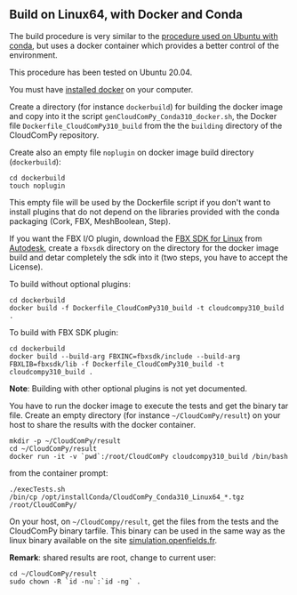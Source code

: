 
## Build on Linux64, with Docker and Conda

The build procedure is very similar to the [procedure used on Ubuntu with conda](BuildLinuxConda.md), 
but uses a docker container which provides a better control of the environment.

This procedure has been tested on Ubuntu 20.04.

You must have [installed docker](https://docs.docker.com/engine/install/) on your computer.

Create a directory (for instance `dockerbuild`) for building the docker image and copy into it the script `genCloudComPy_Conda310_docker.sh`,
the Docker file `Dockerfile_CloudComPy310_build` from the the `building` directory of the CloudComPy repository.

Create also an empty file `noplugin` on docker image build directory (`dockerbuild`):

```
cd dockerbuild
touch noplugin
```
This empty file will be used by the Dockerfile script if you don't want to install plugins
that do not depend on the libraries provided with the conda packaging (Cork, FBX, MeshBoolean, Step).

If you want the FBX I/O plugin, download the 
[FBX SDK for Linux](https://www.autodesk.com/content/dam/autodesk/www/adn/fbx/2020-0-1/fbx202001_fbxsdk_linux.tar.gz) 
from [Autodesk](https://www.autodesk.com/developer-network/platform-technologies/fbx-sdk-2020-0), 
create a `fbxsdk` directory on the directory for the docker image build and detar completely the sdk into it 
(two steps, you have to accept the License). 

To build without optional plugins:

```
cd dockerbuild
docker build -f Dockerfile_CloudComPy310_build -t cloudcompy310_build .
```
To build with FBX SDK plugin:

```
cd dockerbuild
docker build --build-arg FBXINC=fbxsdk/include --build-arg FBXLIB=fbxsdk/lib -f Dockerfile_CloudComPy310_build -t cloudcompy310_build .
```

**Note**: Building with other optional plugins is not yet documented.

You have to run the docker image to execute the tests and get the binary tar file. 
Create an empty directory (for instance `~/CloudComPy/result`) on your host to share the results with the docker container.

```
mkdir -p ~/CloudComPy/result
cd ~/CloudComPy/result
docker run -it -v `pwd`:/root/CloudComPy cloudcompy310_build /bin/bash
```

from the container prompt:

```
./execTests.sh
/bin/cp /opt/installConda/CloudComPy_Conda310_Linux64_*.tgz /root/CloudComPy/
```

On your host, on `~/CloudCompy/result`, get the files from the tests and the CloudComPy binary tarfile.
This binary can be used in the same way as the linux binary available on the site 
[simulation.openfields.fr](https://www.simulation.openfields.fr/index.php/cloudcompy-downloads).

**Remark**: shared results are root, change to current user:

```
cd ~/CloudComPy/result
sudo chown -R `id -nu`:`id -ng` .
```




